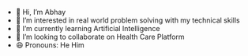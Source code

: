 - 👋 Hi, I’m Abhay
- 👀 I’m interested in real world problem solving with my technical skills
- 🌱 I’m currently learning Artificial Intelligence
- 💞️ I’m looking to collaborate on Health Care Platform
- 😄 Pronouns: He Him

<!---
abhay-think/abhay-think is a ✨ special ✨ repository because its `README.md` (this file) appears on your GitHub profile.
You can click the Preview link to take a look at your changes.
--->
